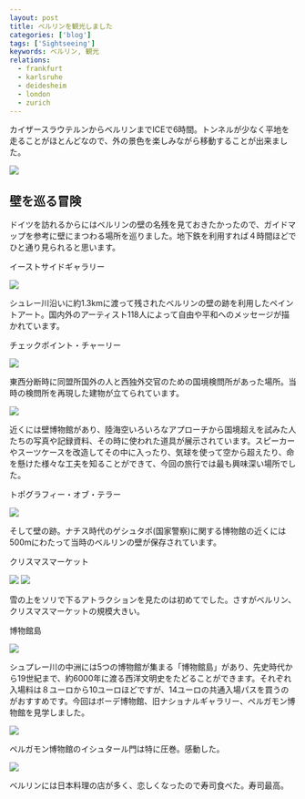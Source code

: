 ```yaml
---
layout: post
title: ベルリンを観光しました
categories: ['blog']
tags: ['Sightseeing']
keywords: ベルリン, 観光
relations:
  - frankfurt
  - karlsruhe
  - deidesheim
  - london
  - zurich
---
```


カイザースラウテルンからベルリンまでICEで6時間。トンネルが少なく平地を走ることがほとんどなので、外の景色を楽しみながら移動することが出来ました。

<img src="/img/blog_berlin31.jpg" class="image-on-frame-small">

## 壁を巡る冒険

ドイツを訪れるからにはベルリンの壁の名残を見ておきたかったので、ガイドマップを参考に壁にまつわる場所を巡りました。地下鉄を利用すれば４時間ほどでひと通り見られると思います。

<p class="injection-center">イーストサイドギャラリー</p>

<img src="/img/blog_berlin01.jpg" class="image-on-frame" />

シュレー川沿いに約1.3kmに渡って残されたベルリンの壁の跡を利用したペイントアート。国内外のアーティスト118人によって自由や平和へのメッセージが描かれています。

<p class="injection-center">チェックポイント・チャーリー</p>

<img src="/img/blog_berlin02.jpg" class="image-on-frame" />

東西分断時に同盟所国外の人と西独外交官のための国境検問所があった場所。当時の検問所を再現した建物が立てられています。

<img src="/img/blog_berlin03.jpg" class="image-on-frame" />

近くには壁博物館があり、陸海空いろいろなアプローチから国境超えを試みた人たちの写真や記録資料、その時に使われた道具が展示されています。スピーカーやスーツケースを改造してその中に入ったり、気球を使って空から超えたり、命を懸けた様々な工夫を知ることができて、今回の旅行では最も興味深い場所でした。

<p class="injection-center">トポグラフィー・オブ・テラー</p>

<img src="/img/blog_berlin04.jpg" class="image-on-frame" />

そして壁の跡。ナチス時代のゲシュタポ(国家警察)に関する博物館の近くには500mにわたって当時のベルリンの壁が保存されています。

<p class="injection-center">クリスマスマーケット</p>

<img src="/img/blog_berlin11.jpg" class="image-on-frame" />

<img src="/img/blog_berlin12.jpg" class="image-on-frame" />

雪の上をソリで下るアトラクションを見たのは初めてでした。さすがベルリン、クリスマスマーケットの規模大きい。

<p class="injection-center">博物館島</p>

<img src="/img/blog_berlin21.jpg" class="image-on-frame" />

シュプレー川の中洲には5つの博物館が集まる「博物館島」があり、先史時代から19世紀まで、約6000年に渡る西洋文明史をたどることができます。それぞれ入場料は８ユーロから10ユーロほどですが、14ユーロの共通入場パスを買うのがおすすめです。今回はボーデ博物館、旧ナショナルギャラリー、ペルガモン博物館を見学しました。

<img src="/img/blog_berlin22.jpg" class="image-on-frame" />

ペルガモン博物館のイシュタール門は特に圧巻。感動した。

<img src="/img/blog_berlin32.jpg" class="image-on-frame-small">

ベルリンには日本料理の店が多く、恋しくなったので寿司食べた。寿司最高。
